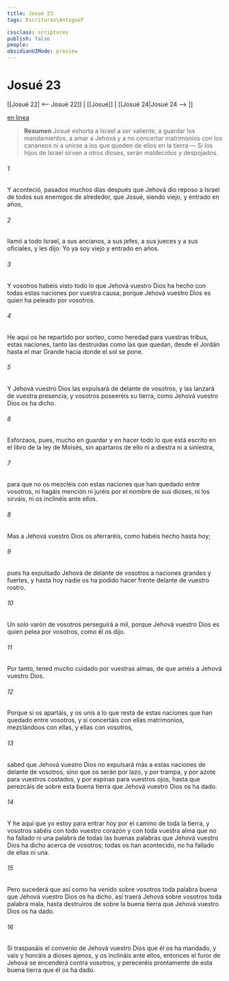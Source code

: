 ```yaml
---
title: Josué 23
tags: Escrituras\AntiguoT

cssclass: scriptures
publish: false
people:
obsidianUIMode: preview
---
```


# Josué 23
[[Josué 22| <-- Josué 22]] | [[Josué]] | [[Josué 24|Josué 24 --> ]]

[en línea](https://churchofjesuschrist.org/study/scriptures/ot/josh/23?lang=spa)

> __Resumen__
Josué exhorta a Israel a ser valiente, a guardar los mandamientos, a amar a Jehová y a no concertar matrimonios con los cananeos ni a unirse a los que queden de ellos en la tierra — Si los hijos de Israel sirven a otros dioses, serán maldecidos y despojados.

###### 1 
Y aconteció, pasados muchos días después que Jehová dio reposo a Israel de todos sus enemigos de alrededor, que Josué, siendo viejo, y entrado en años,

###### 2 
llamó a todo Israel, a sus ancianos, a sus jefes, a sus jueces y a sus oficiales, y les dijo: Yo ya soy viejo y entrado en años.

###### 3 
Y vosotros habéis visto todo lo que Jehová vuestro Dios ha hecho con todas estas naciones por vuestra causa, porque Jehová vuestro Dios es quien ha peleado por vosotros.

###### 4 
He aquí os he repartido por sorteo, como heredad para vuestras tribus, estas naciones, tanto las destruidas como las que quedan, desde el Jordán hasta el mar Grande hacia donde el sol se pone.

###### 5 
Y Jehová vuestro Dios las expulsará de delante de vosotros, y las lanzará de vuestra presencia; y vosotros poseeréis su tierra, como Jehová vuestro Dios os ha dicho.

###### 6 
Esforzaos, pues, mucho en guardar y en hacer todo lo que está escrito en el libro de la ley de Moisés, sin apartaros de ello ni a diestra ni a siniestra,

###### 7 
para que no os mezcléis con estas naciones que han quedado entre vosotros, ni hagáis mención ni juréis por el nombre de sus dioses, ni los sirváis, ni os inclinéis ante ellos.

###### 8 
Mas a Jehová vuestro Dios os aferraréis, como habéis hecho hasta hoy;

###### 9 
pues ha expulsado Jehová de delante de vosotros a naciones grandes y fuertes, y hasta hoy nadie os ha podido hacer frente delante de vuestro rostro.

###### 10 
Un solo varón de vosotros perseguirá a mil, porque Jehová vuestro Dios es quien pelea por vosotros, como él os dijo.

###### 11 
Por tanto, tened mucho cuidado por vuestras almas, de que améis a Jehová vuestro Dios.

###### 12 
Porque si os apartáis, y os unís a lo que resta de estas naciones que han quedado entre vosotros, y si concertáis con ellas matrimonios, mezclándoos con ellas, y ellas con vosotros,

###### 13 
sabed que Jehová vuestro Dios no expulsará más a estas naciones de delante de vosotros, sino que os serán por lazo, y por trampa, y por azote para vuestros costados, y por espinas para vuestros ojos, hasta que perezcáis de sobre esta buena tierra que Jehová vuestro Dios os ha dado.

###### 14 
Y he aquí que yo estoy para entrar hoy por el camino de toda la tierra, y vosotros sabéis con todo vuestro corazón y con toda vuestra alma que no ha fallado ni una palabra de todas las buenas palabras que Jehová vuestro Dios ha dicho acerca de vosotros; todas os han acontecido, no ha fallado de ellas ni una.

###### 15 
Pero sucederá que así como ha venido sobre vosotros toda palabra buena que Jehová vuestro Dios os ha dicho, así  traerá Jehová sobre vosotros toda palabra mala, hasta destruiros de sobre la buena tierra que Jehová vuestro Dios os ha dado.

###### 16 
Si traspasáis el convenio de Jehová vuestro Dios que él os ha mandado, y vais y honráis a dioses ajenos, y os inclináis ante ellos, entonces el furor de Jehová se encenderá contra vosotros, y pereceréis prontamente de esta buena tierra que él os ha dado.

